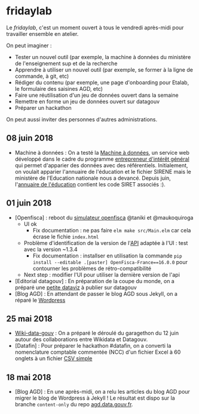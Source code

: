 # fridaylab

Le *fridaylab*, c'est un moment ouvert à tous le vendredi après-midi pour travailler ensemble en atelier.

On peut imaginer : 

- Tester un nouvel outil (par exemple, la machine à données du ministère de l'enseignement sup et de la recherche 
- Apprendre à utiliser un nouvel outil (par exemple, se former à la ligne de commande, à git, etc)
- Rédiger du contenu (par exemple, une page d'onboarding pour Etalab, le formulaire des saisines AGD, etc) 
- Faire une réutilisation d'un jeu de données ouvert dans la semaine
- Remettre en forme un jeu de données ouvert sur datagouv
- Préparer un hackathon

On peut aussi inviter des personnes d'autres administrations.

## 08 juin 2018 

* Machine à données : On a testé la [Machine à données](http://51.15.221.77/index.php/Home), un service web développé dans le cadre du programme [entrepreneur d'intérêt général](https://github.com/entrepreneur-interet-general) qui permet d'apparier des données avec des référentiels. Initialement, on voulait apparier l'annuaire de l'éducation et le fichier SIRENE mais le ministère de l'Education nationale nous a devancé. Depuis juin, l'[annuaire de l'éducation](https://data.education.gouv.fr/explore/dataset/fr-en-annuaire-education/?disjunctive.type_etablissement) contient les code SIRET associés :).

## 01 juin 2018

* [Openfisca] : reboot du [simulateur openfisca](https://github.com/openfisca/demonstrator) @taniki et @maukoquiroga
  - UI ok
    - Fix documentation : ne pas faire `elm make src/Main.elm` car cela écrase le fichie `index.html`
  - Problème d'identification de la version de l'[API](https://github.com/openfisca/openfisca-web-api) adaptée à l'UI : test avec la version ~1.3.4
    - Fix documentation : installser en utilisation la commande `pip install --editable .[paster] OpenFisca-France==16.0.0` pour contourner les problèmes de rétro-compatibilité
  - Next step : modifier l'UI pour utiliser la dernière version de l'api
* [Editorial datagouv] : En préparation de la coupe du monde, on a préparé une [petite dataviz](https://github.com/pachevalier/coupedumonde) à publier sur datagouv
* [Blog AGD] : En attendant de passer le blog AGD sous Jekyll, on a réparé le [Wordpress](https://agd.data.gouv.fr/)

## 25 mai 2018 

* [Wiki-data-gouv](https://github.com/etalab/wiki-data-gouv) : On a préparé le déroulé du garagethon du 12 juin autour des collaborations entre Wikidata et Datagouv.
* [Datafin] : Pour préparer le hackathon #datafin, on a converti la nomenclature comptable commentée (NCC) d'un fichier Excel à 60 onglets à un fichier [CSV simple](https://github.com/pachevalier/tidycge/blob/master/data-raw/tidy_ncc.csv)

## 18 mai 2018

* [Blog AGD] : En une après-midi, on a relu les articles du blog AGD pour migrer le blog de Wordpress à Jekyll ! Le résultat est dispo sur la branche `content-only` du repo [agd.data.gouv.fr](https://github.com/etalab/agd.data.gouv.fr/tree/content-only).
